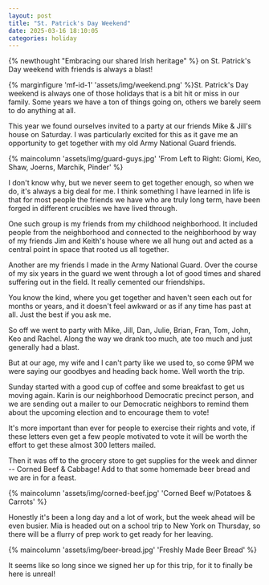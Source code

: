 ```yaml
---
layout: post
title: "St. Patrick's Day Weekend"
date: 2025-03-16 18:10:05
categories: holiday
---
```


{% newthought "Embracing our shared Irish heritage" %} on St. Patrick's Day weekend with friends is always a blast!<!--more-->

{% marginfigure 'mf-id-1' 'assets/img/weekend.png' %}St. Patrick's Day weekend is always one of those holidays that is a bit hit or miss in our family. Some years we have a ton of things going on, others we barely seem to do anything at all.

This year we found ourselves invited to a party at our friends Mike & Jill's house on Saturday. I was particularly excited for this as it gave me an opportunity to get together with my old Army National Guard friends.


{% maincolumn 'assets/img/guard-guys.jpg' 'From Left to Right: Giomi, Keo, Shaw, Joerns, Marchik, Pinder' %}

I don't know why, but we never seem to get together enough, so when we do, it's always a big deal for me. I think something I have learned in life is that for most people the friends we have who are truly long term, have been forged in different crucibles we have lived through.

One such group is my friends from my childhood neighborhood. It included people from the neighborhood and connected to the neighborhood by way of my friends Jim and Keith's house where we all hung out and acted as a central point in space that rooted us all together.

Another are my friends I made in the Army National Guard. Over the course of my six years in the guard we went through a lot of good times and shared suffering out in the field. It really cemented our friendships.

You know the kind, where you get together and haven't seen each out for months or years, and it doesn't feel awkward or as if any time has past at all. Just the best if you ask me.

So off we went to party with Mike, Jill, Dan, Julie, Brian, Fran, Tom, John, Keo and Rachel. Along the way we drank too much, ate too much and just generally had a blast.

But at our age, my wife and I can't party like we used to, so come 9PM we were saying our goodbyes and heading back home. Well worth the trip.

Sunday started with a good cup of coffee and some breakfast to get us moving again. Karin is our neighborhood Democratic precinct person, and we are sending out a mailer to our Democratic neighbors to remind them about the upcoming election and to encourage them to vote!

It's more important than ever for people to exercise their rights and vote, if these letters even get a few people motivated to vote it will be worth the effort to get these almost 300 letters mailed.

Then it was off to the grocery store to get supplies for the week and dinner -- Corned Beef & Cabbage! Add to that some homemade beer bread and we are in for a feast.

{% maincolumn 'assets/img/corned-beef.jpg' 'Corned Beef w/Potatoes & Carrots' %}

Honestly it's been a long day and a lot of work, but the week ahead will be even busier. Mia is headed out on a school trip to New York on Thursday, so there will be a flurry of prep work to get ready for her leaving.

{% maincolumn 'assets/img/beer-bread.jpg' 'Freshly Made Beer Bread' %}

It seems like so long since we signed her up for this trip, for it to finally be here is unreal!
